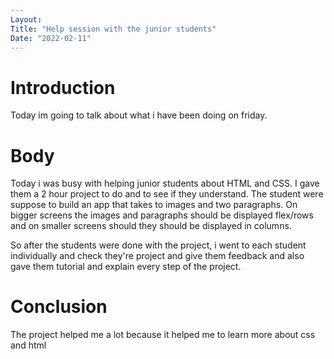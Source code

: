 ```yaml
---
Layout:
Title: "Help session with the junior students"
Date: "2022-02-11"
---
```


# Introduction

Today im going to talk about what i have been doing on friday.

# Body

Today i was busy with helping junior students about HTML and CSS. I gave them a 2 hour project to do and to see if they understand. The student were suppose to build an app that takes to images and two paragraphs. On bigger screens the images and paragraphs should be displayed flex/rows and on smaller screens should they should be displayed in columns. 

So after the students were done with the project, i went to each student individually and check they're project and give them feedback and also gave them tutorial and explain every step of the project.

# Conclusion

The project helped me a lot because it helped me to learn more about css and html